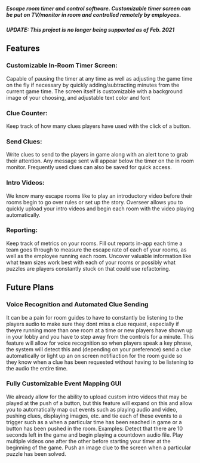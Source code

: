 ##### Escape room timer and control software. Customizable timer screen can be put on TV/monitor in room and controlled remotely by employees.

##### UPDATE: This project is no longer being supported as of Feb. 2021
## Features
### Customizable In-Room Timer Screen: 
Capable of pausing the timer at any time as well as adjusting the game time on the fly if necessary by quickly adding/subtracting minutes from the current game time. The screen itself is customizable with a background image of your choosing, and adjustable text color and font 

### Clue Counter: 
Keep track of how many clues players have used with the click of a button.

### Send Clues: 
Write clues to send to the players in game along with an alert tone to grab their attention. Any message sent will appear below the timer on the in room monitor. Frequently used clues can also be saved for quick access.

### Intro Videos: 
We know many escape rooms like to play an introductory video before their rooms begin to go over rules or set up the story. Overseer allows you to quickly upload your intro videos and begin each room with the video playing automatically.

### Reporting: 
Keep track of metrics on your rooms. Fill out reports in-app each time a team goes through to measure the escape rate of each of your rooms, as well as the employee running each room. Uncover valuable information like what team sizes work best with each of your rooms or possibly what puzzles are players constantly stuck on that could use refactoring.

## Future Plans

### Voice Recognition and Automated Clue Sending
It can be a pain for room guides to have to constantly be listening to the players audio to make sure they dont miss a clue request, especially if theyre running more than one room at a time or new players have shown up in your lobby and you have to step away from the controls for a minute. This feature will allow for voice recognition so when players speak a key phrase, the system will detect this and (depending on your preference) send a clue automatically or light up an on screen notifiaction for the room guide so they know when a clue has been requested without having to be listening to the audio the entire time.

### Fully Customizable Event Mapping GUI
We already allow for the ability to upload custom intro videos that may be played at the push of a button, but this feature will expand on this and allow you to automatically map out events such as playing audio and video, pushing clues, displaying images, etc. and tie each of these events to a trigger such as a when a particular time has been reached in game or a button has been pushed in the room.
Examples:
Detect that there are 10 seconds left in the game and begin playing a countdown audio file.
Play multiple videos one after the other before starting your timer at the beginning of the game.
Push an image clue to the screen when a particular puzzle has been solved.
